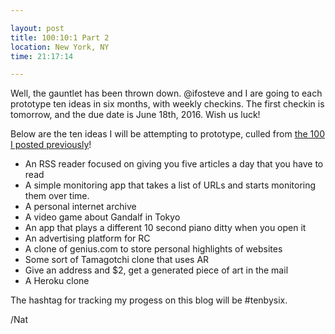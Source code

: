 ```yaml
---

layout: post
title: 100:10:1 Part 2
location: New York, NY
time: 21:17:14

---
```


Well, the gauntlet has been thrown down. @ifosteve and I are going to each prototype ten ideas in six months, with weekly checkins. The first checkin is tomorrow, and the due date is June 18th, 2016. Wish us luck!

Below are the ten ideas I will be attempting to prototype, culled from [the 100 I posted previously](https://writing.natwelch.com/post/535)!

 * An RSS reader focused on giving you five articles a day that you have to read
 * A simple monitoring app that takes a list of URLs and starts monitoring them over time.
 * A personal internet archive
 * A video game about Gandalf in Tokyo
 * An app that plays a different 10 second piano ditty when you open it
 * An advertising platform for RC
 * A clone of genius.com to store personal highlights of websites
 * Some sort of Tamagotchi clone that uses AR
 * Give an address and $2, get a generated piece of art in the mail
 * A Heroku clone

The hashtag for tracking my progess on this blog will be #tenbysix.

/Nat
